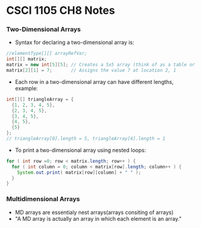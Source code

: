 # CSCI 1105 CH8 Notes

### Two-Dimensional Arrays
* Syntax for declaring a two-dimensional array is:
```java
//elementType[][] arrayRefVar;
int[][] matrix;
matrix = new int[5][5]; // Creates a 5x5 array (think of as a table or matrix)
matrix[2][1] = 7;       // Assigns the value 7 at location 2, 1
```
* Each row in a two-dimensional array can have different lengths, example:
```java
int[][] triangleArray = {
  {1, 2, 3, 4, 5},
  {2, 3, 4, 5},
  {3, 4, 5},
  {4, 5},
  {5}
};
// triangleArray[0].length = 5, triangleArray[4].length = 1
```
* To print a two-dimensional array using nested loops:
```java
for ( int row =0; row < matrix.length; row++ ) {
  for ( int column = 0; column < matrix[row].length; column++ ) {
    System.out.print( matrix[row][column] + " " );
  }
}
```

### Multidimensional Arrays
* MD arrays are essentialy nest arrays(arrays consiting of arrays)
* "A MD array is actually an array in which each element is an array."
